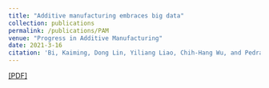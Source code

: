 ```yaml
---
title: "Additive manufacturing embraces big data"
collection: publications
permalink: /publications/PAM
venue: "Progress in Additive Manufacturing"
date: 2021-3-16
citation: 'Bi, Kaiming, Dong Lin, Yiliang Liao, Chih-Hang Wu, and Pedram Parandoush. "Additive manufacturing embraces big data." Progress in Additive Manufacturing (2021): 1-17.'
---
```

[[PDF]](https://www.researchgate.net/publication/350106104_Additive_manufacturing_embraces_big_data)

